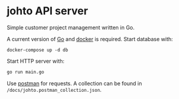 # johto API server

Simple customer project management written in Go.

A current version of [Go](https://golang.org/) and
[docker](https://www.docker.com/) is required. Start database with:

``` shell
docker-compose up -d db
```

Start HTTP server with:

``` bash
go run main.go
```

Use [postman](https://learning.getpostman.com/) for requests. A collection can
be found in `/docs/johto.postman_collection.json`.
